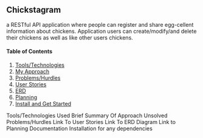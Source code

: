 ## Chickstagram 
a RESTful API application where people can register and share egg-cellent information about chickens. Application users can create/modify/and delete their chickens as well as like other users chickens. 

#### Table of Contents 
1. [Tools/Technologies](#tools)
2. [My Approach](#summary)
3. [Problems/Hurdles](#problems)
4. [User Stories](#userstories)
5. [ERD](#erd)
6. [Planning](#planning)
7. [Install and Get Started](#install)


Tools/Technologies Used <a name="tools"></a>
Brief Summary Of Approach <a name="summary"></a>
Unsolved Problems/Hurdles <a name="problems"></a>
Link To User Stories <a name="userstories"></a>
Link To ERD Diagram <a name="erd"></a>
Link to Planning Documentation <a name="planning"></a>
Installation for any dependencies <a name="install"></a>